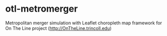 # otl-metromerger
Metropolitan merger simulation with Leaflet choropleth map framework for On The Line project (http://OnTheLine.trincoll.edu)
